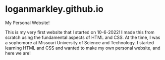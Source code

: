 # loganmarkley.github.io
My Personal Website!
 
This is my very first website that I started on 10-6-2022!
I made this from scratch using the fundamental aspects of HTML and CSS.
At the time, I was a sophomore at Missouri University of Science and Technology.
I started learning HTML and CSS and wanted to make my own personal website, and here we are!
